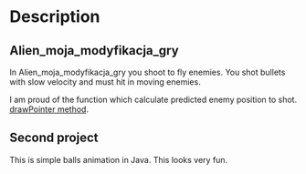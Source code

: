 # Description

## Alien_moja_modyfikacja_gry
In Alien_moja_modyfikacja_gry you shoot to fly enemies.
You shot bullets with slow velocity and must hit in moving enemies.

I am proud of the function which calculate predicted enemy position to shot. [drawPointer method](https://github.com/Wid-mo/Portfolio/blob/master/inne/Alien_moja_modyfikacja_gry/Alien%20v3.0%20.html).

## Second project
This is simple balls animation in Java. This looks very fun.
